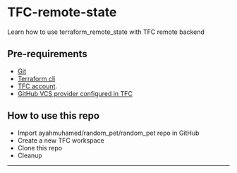 # TFC-remote-state
Learn how to use terraform_remote_state with TFC remote backend


## Pre-requirements

* [Git](https://git-scm.com/book/en/v2/Getting-Started-Installing-Git) 
* [Terraform cli](https://learn.hashicorp.com/tutorials/terraform/install-cli)
* [TFC account](http://app.terraform.io).
* [GitHub VCS provider configured in TFC](https://www.terraform.io/docs/cloud/vcs/github.html)

## How to use this repo

- Import ayahmuhamed/random_pet/random_pet repo in GitHub
- Create a new TFC workspace
- Clone this repo
- Cleanup

---
